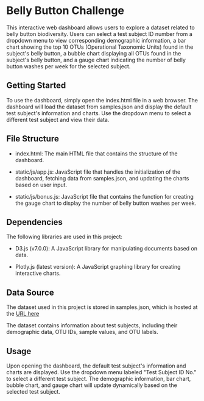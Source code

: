 # Belly Button Challenge

This interactive web dashboard allows users to explore a dataset related to belly button biodiversity. Users can select a test subject ID number from a dropdown menu to view corresponding demographic information, a bar chart showing the top 10 OTUs (Operational Taxonomic Units) found in the subject's belly button, a bubble chart displaying all OTUs found in the subject's belly button, and a gauge chart indicating the number of belly button washes per week for the selected subject.


## Getting Started

To use the dashboard, simply open the index.html file in a web browser. The dashboard will load the dataset from samples.json and display the default test subject's information and charts. Use the dropdown menu to select a different test subject and view their data.


## File Structure

- index.html: The main HTML file that contains the structure of the dashboard.
  
- static/js/app.js: JavaScript file that handles the initialization of the dashboard, fetching data from samples.json, and updating the charts based on user input.

- static/js/bonus.js: JavaScript file that contains the function for creating the gauge chart to display the number of belly button washes per week.



## Dependencies

The following libraries are used in this project:

- D3.js (v7.0.0): A JavaScript library for manipulating documents based on data.

- Plotly.js (latest version): A JavaScript graphing library for creating interactive charts.


## Data Source

The dataset used in this project is stored in samples.json, which is hosted at the [URL here](https://2u-data-curriculum-team.s3.amazonaws.com/dataviz-classroom/v1.1/14-Interactive-Web-Visualizations/02-Homework/samples.json)

The dataset contains information about test subjects, including their demographic data, OTU IDs, sample values, and OTU labels.

## Usage

Upon opening the dashboard, the default test subject's information and charts are displayed.
Use the dropdown menu labeled "Test Subject ID No." to select a different test subject.
The demographic information, bar chart, bubble chart, and gauge chart will update dynamically based on the selected test subject.
